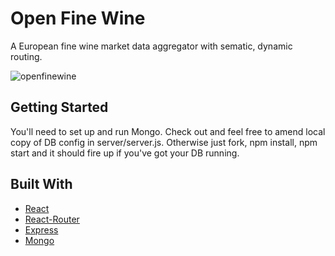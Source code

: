 # Open Fine Wine

A European fine wine market data aggregator with sematic, dynamic routing.

![openfinewine](screenshot)

## Getting Started

You'll need to set up and run Mongo. Check out and feel free to amend local copy of DB config in server/server.js. Otherwise just fork, npm install, npm start and it should fire up if you've got your DB running.

## Built With

* [React](https://reactjs.org/)
* [React-Router](https://reacttraining.com/react-router/)
* [Express](https://expressjs.com/)
* [Mongo](https://www.mongodb.com/)

[screenshot]: https://s3.amazonaws.com/poly-screenshots.angel.co/Project/40/622223/fba6ad8ca09400e4ac75687b989c064d-original.png